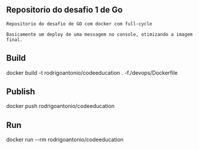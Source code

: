 ## Repositorio do desafio 1 de Go
    Repositorio do desafio de GO com docker com full-cycle

    Basicamente um deploy de uma messagem no console, otimizando a imagem final.

## Build
docker build -t rodrigoantonio/codeeducation . -f./devops/Dockerfile

## Publish
docker push rodrigoantonio/codeeducation

## Run 
docker run  --rm rodrigoantonio/codeeducation
